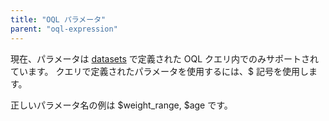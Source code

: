 ```yaml
---
title: "OQL パラメータ"
parent: "oql-expression"
---
```



現在、パラメータは [datasets](data-sets) で定義された OQL クエリ内でのみサポートされています。 クエリで定義されたパラメータを使用するには、$ 記号を使用します。

正しいパラメータ名の例は $weight_range, $age です。
